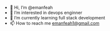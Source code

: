 - 👋 Hi, I’m @emanfeah
- 👀 I’m interested in devops enginner 
- 🌱 I’m currently learning full stack development
- 📫 How to reach me emanfeah1@gmail.com

<!---
emanfeah/emanfeah is a ✨ special ✨ repository because its `README.md` (this file) appears on your GitHub profile.
You can click the Preview link to take a look at your changes.
--->
